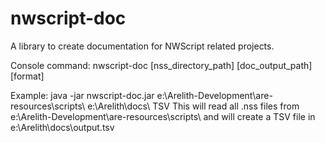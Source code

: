 # nwscript-doc

A library to create documentation for NWScript related projects.


Console command:
nwscript-doc [nss_directory_path] [doc_output_path] [format]

Example:
java -jar nwscript-doc.jar e:\Arelith-Development\are-resources\scripts\ e:\Arelith\docs\ TSV
This will read all .nss files from e:\Arelith-Development\are-resources\scripts\ and will create a TSV file in e:\Arelith\docs\output.tsv
